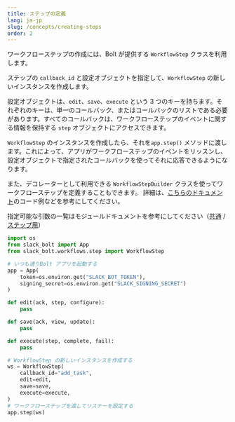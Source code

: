 ```yaml
---
title: ステップの定義
lang: ja-jp
slug: /concepts/creating-steps
order: 2
---
```




ワークフローステップの作成には、Bolt が提供する `WorkflowStep` クラスを利用します。

ステップの `callback_id` と設定オブジェクトを指定して、`WorkflowStep` の新しいインスタンスを作成します。

設定オブジェクトは、`edit`、`save`、`execute` という 3 つのキーを持ちます。それぞれのキーは、単一のコールバック、またはコールバックのリストである必要があります。すべてのコールバックは、ワークフローステップのイベントに関する情報を保持する `step` オブジェクトにアクセスできます。

`WorkflowStep` のインスタンスを作成したら、それを`app.step()` メソッドに渡します。これによって、アプリがワークフローステップのイベントをリッスンし、設定オブジェクトで指定されたコールバックを使ってそれに応答できるようになります。

また、デコレーターとして利用できる `WorkflowStepBuilder` クラスを使ってワークフローステップを定義することもできます。 詳細は、[こちらのドキュメント](https://slack.dev/bolt-python/api-docs/slack_bolt/workflows/step/step.html#slack_bolt.workflows.step.step.WorkflowStepBuilder)のコード例などを参考にしてください。




<span>指定可能な引数の一覧はモジュールドキュメントを参考にしてください（<a href="https://slack.dev/bolt-python/api-docs/slack_bolt/kwargs_injection/args.html">共通</a> / <a href="https://slack.dev/bolt-python/api-docs/slack_bolt/workflows/step/utilities/index.html">ステップ用</a>）</span>
```python
import os
from slack_bolt import App
from slack_bolt.workflows.step import WorkflowStep

# いつも通りBolt アプリを起動する
app = App(
    token=os.environ.get("SLACK_BOT_TOKEN"),
    signing_secret=os.environ.get("SLACK_SIGNING_SECRET")
)

def edit(ack, step, configure):
    pass

def save(ack, view, update):
    pass

def execute(step, complete, fail):
    pass

# WorkflowStep の新しいインスタンスを作成する
ws = WorkflowStep(
    callback_id="add_task",
    edit=edit,
    save=save,
    execute=execute,
)
# ワークフローステップを渡してリスナーを設定する
app.step(ws)
```
